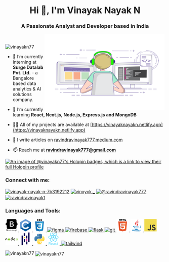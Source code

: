 <h1 align="center">Hi 👋, I'm Vinayak Nayak N</h1>
<h3 align="center">A Passionate Analyst and Developer based in India</h3> 
<img alt="Coding" align="right" width="380" height="240" src="https://raw.githubusercontent.com/devSouvik/devSouvik/master/gif3.gif"/><br>

<p align="left"> <img src="https://komarev.com/ghpvc/?username=vinayakn77&label=Profile%20views&color=0e75b6&style=flat" alt="vinayakn77" /> </p>
 
- 🔭 I’m currently interning at **Surge Datalab Pvt. Ltd.** - a Bangalore based data analytics & AI solutions company.

- 🌱 I’m currently learning **React, Next.js, Node.js, Express.js and MongoDB**

- 👨‍💻 All of my projects are available at   [https://vinayaknayakn.netlify.app](https://vinayaknayakn.netlify.app)

- 📝 I write articles on [ravindravinayak777.medium.com](ravindravinayak777.medium.com)

- 📫 Reach me at  **ravindravinayak777@gmail.com**

  
[![An image of @vinayakn77's Holopin badges, which is a link to view their full Holopin profile](https://holopin.me/vinayakn77)](https://holopin.io/@vinayakn77)


<h3 align="left">Connect with me:</h3>
<p align="left">
<a href="https://linkedin.com/in/vinayak-nayak-n-7b3192212" target="blank"><img align="center" src="https://raw.githubusercontent.com/rahuldkjain/github-profile-readme-generator/master/src/images/icons/Social/linked-in-alt.svg" alt="vinayak-nayak-n-7b3192212" height="30" width="40" /></a>
<a href="https://instagram.com/vinxyxk._" target="blank"><img align="center" src="https://raw.githubusercontent.com/rahuldkjain/github-profile-readme-generator/master/src/images/icons/Social/instagram.svg" alt="vinxyxk._" height="30" width="40" /></a>
<a href="https://medium.com/@ravindravinayak777" target="blank"><img align="center" src="https://raw.githubusercontent.com/rahuldkjain/github-profile-readme-generator/master/src/images/icons/Social/medium.svg" alt="@ravindravinayak777" height="30" width="40" /></a>
<a href="https://www.hackerrank.com/ravindravinayak1" target="blank"><img align="center" src="https://raw.githubusercontent.com/rahuldkjain/github-profile-readme-generator/master/src/images/icons/Social/hackerrank.svg" alt="ravindravinayak1" height="30" width="40" /></a>
</p>

<h3 align="left">Languages and Tools:</h3>
<p align="left"> <a href="https://getbootstrap.com" target="_blank" rel="noreferrer"> <img src="https://raw.githubusercontent.com/devicons/devicon/master/icons/bootstrap/bootstrap-plain-wordmark.svg" alt="bootstrap" width="40" height="40"/> </a> <a href="https://www.cprogramming.com/" target="_blank" rel="noreferrer"> <img src="https://raw.githubusercontent.com/devicons/devicon/master/icons/c/c-original.svg" alt="c" width="40" height="40"/> </a> <a href="https://www.w3schools.com/css/" target="_blank" rel="noreferrer"> <img src="https://raw.githubusercontent.com/devicons/devicon/master/icons/css3/css3-original-wordmark.svg" alt="css3" width="40" height="40"/> </a> <a href="https://www.figma.com/" target="_blank" rel="noreferrer"> <img src="https://www.vectorlogo.zone/logos/figma/figma-icon.svg" alt="figma" width="40" height="40"/> </a> <a href="https://firebase.google.com/" target="_blank" rel="noreferrer"> <img src="https://www.vectorlogo.zone/logos/firebase/firebase-icon.svg" alt="firebase" width="40" height="40"/> </a> <a href="https://flask.palletsprojects.com/" target="_blank" rel="noreferrer"> <img src="https://www.vectorlogo.zone/logos/pocoo_flask/pocoo_flask-icon.svg" alt="flask" width="40" height="40"/> </a> <a href="https://git-scm.com/" target="_blank" rel="noreferrer"> <img src="https://www.vectorlogo.zone/logos/git-scm/git-scm-icon.svg" alt="git" width="40" height="40"/> </a> <a href="https://www.w3.org/html/" target="_blank" rel="noreferrer"> <img src="https://raw.githubusercontent.com/devicons/devicon/master/icons/html5/html5-original-wordmark.svg" alt="html5" width="40" height="40"/> </a> <a href="https://www.java.com" target="_blank" rel="noreferrer"> <img src="https://raw.githubusercontent.com/devicons/devicon/master/icons/java/java-original.svg" alt="java" width="40" height="40"/> </a> <a href="https://developer.mozilla.org/en-US/docs/Web/JavaScript" target="_blank" rel="noreferrer"> <img src="https://raw.githubusercontent.com/devicons/devicon/master/icons/javascript/javascript-original.svg" alt="javascript" width="40" height="40"/> </a> <a href="https://www.mongodb.com/" target="_blank" rel="noreferrer"> <a href="https://nodejs.org" target="_blank" rel="noreferrer"> <img src="https://raw.githubusercontent.com/devicons/devicon/master/icons/nodejs/nodejs-original-wordmark.svg" alt="nodejs" width="40" height="40"/> </a> <a href="https://pandas.pydata.org/" target="_blank" rel="noreferrer"> <img src="https://raw.githubusercontent.com/devicons/devicon/2ae2a900d2f041da66e950e4d48052658d850630/icons/pandas/pandas-original.svg" alt="pandas" width="40" height="40"/> </a> <a href="https://www.python.org" target="_blank" rel="noreferrer"> <img src="https://raw.githubusercontent.com/devicons/devicon/master/icons/python/python-original.svg" alt="python" width="40" height="40"/> </a> <a href="https://reactjs.org/" target="_blank" rel="noreferrer"> <img src="https://raw.githubusercontent.com/devicons/devicon/master/icons/react/react-original-wordmark.svg" alt="react" width="40" height="40"/> </a> <a href="https://tailwindcss.com/" target="_blank" rel="noreferrer"> <img src="https://www.vectorlogo.zone/logos/tailwindcss/tailwindcss-icon.svg" alt="tailwind" width="40" height="40"/> </a> </p>

<p><img align="left" src="https://github-readme-stats.vercel.app/api/top-langs?username=vinayakn77&show_icons=true&locale=en&layout=compact" alt="vinayakn77" /></p>

<p>&nbsp;<img align="center" src="https://github-readme-stats.vercel.app/api?username=vinayakn77&show_icons=true&locale=en" alt="vinayakn77" /></p>
